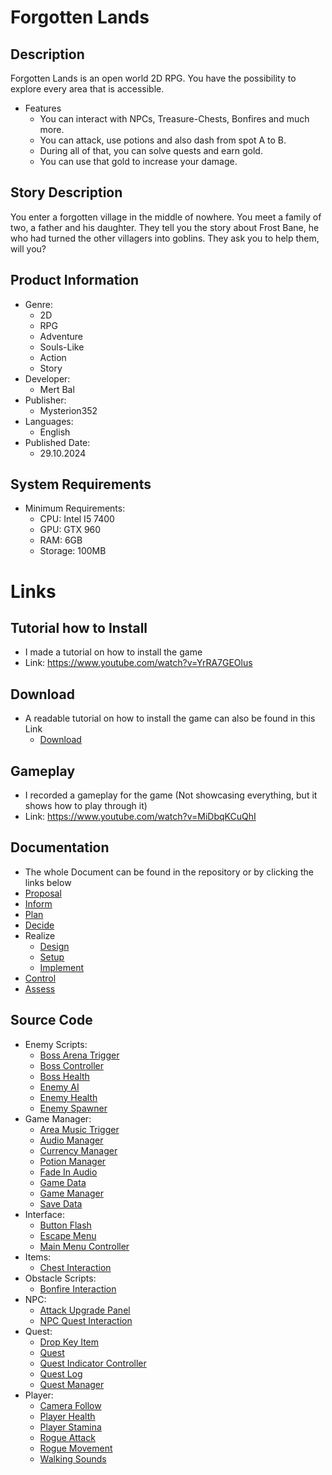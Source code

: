 # Forgotten Lands

## Description
Forgotten Lands is an open world 2D RPG. You have the possibility to explore every area that is accessible. 
* Features
  * You can interact with NPCs, Treasure-Chests, Bonfires and much more.
  * You can attack, use potions and also dash from spot A to B.
  * During all of that, you can solve quests and earn gold. 
  * You can use that gold to increase your damage.

## Story Description
You enter a forgotten village in the middle of nowhere. You meet a family of two, a father and his daughter. They tell you the story about Frost Bane, he who had turned the other villagers into goblins. They ask you to help them, will you?

## Product Information
* Genre:
  * 2D
  * RPG
  * Adventure
  * Souls-Like
  * Action
  * Story
* Developer:
  * Mert Bal
* Publisher:
  * Mysterion352
* Languages:
  * English
* Published Date:
  * 29.10.2024

## System Requirements
* Minimum Requirements:
  * CPU: Intel I5 7400
  * GPU: GTX 960
  * RAM: 6GB
  * Storage: 100MB

# Links
## Tutorial how to Install
* I made a tutorial on how to install the game
* Link: https://www.youtube.com/watch?v=YrRA7GEOlus

## Download
* A readable tutorial on how to install the game can also be found in this Link
  * [Download]

[Download]: https://github.com/MysterionNY/m431_ap24a_ForgottenLands/releases/tag/1.0.0.1

## Gameplay
* I recorded a gameplay for the game (Not showcasing everything, but it shows how to play through it)
* Link: https://www.youtube.com/watch?v=MiDbqKCuQhI


## Documentation
* The whole Document can be found in the repository or by clicking the links below
 * [Proposal]
 * [Inform]
 * [Plan]
 * [Decide]
 * Realize
   * [Design]
   * [Setup]
   * [Implement]
 * [Control]
 * [Assess]

[Proposal]: https://github.com/MysterionNY/m431_ap24a_ForgottenLands/blob/main/01_Documentation/01_IPERKA/00_Proposal.md
[Inform]: https://github.com/MysterionNY/m431_ap24a_ForgottenLands/blob/main/01_Documentation/01_IPERKA/01_Inform.md
[Plan]: https://github.com/MysterionNY/m431_ap24a_ForgottenLands/blob/main/01_Documentation/01_IPERKA/02_Plan.md
[Decide]: https://github.com/MysterionNY/m431_ap24a_ForgottenLands/blob/main/01_Documentation/01_IPERKA/03_Decide.md
[Design]: https://github.com/MysterionNY/m431_ap24a_ForgottenLands/blob/main/01_Documentation/01_IPERKA/04a_Realize_Design.md
[Setup]: https://github.com/MysterionNY/m431_ap24a_ForgottenLands/blob/main/01_Documentation/01_IPERKA/04b_Realize_Setup.md
[Implement]: https://github.com/MysterionNY/m431_ap24a_ForgottenLands/blob/main/01_Documentation/01_IPERKA/04c_Realize_Implement.md
[Control]: https://github.com/MysterionNY/m431_ap24a_ForgottenLands/blob/main/01_Documentation/01_IPERKA/05_Control.md
[Assess]: https://github.com/MysterionNY/m431_ap24a_ForgottenLands/blob/main/01_Documentation/01_IPERKA/06_Assess.md

## Source Code
* Enemy Scripts:
  * [Boss Arena Trigger][BossArenaTrigger]
  * [Boss Controller][BossController]
  * [Boss Health][BossHealth]
  * [Enemy AI][EnemyAI]
  * [Enemy Health][EnemyHealth]
  * [Enemy Spawner][EnemySpawner]
* Game Manager:
  * [Area Music Trigger][AreaMusicTrigger]
  * [Audio Manager][AudioManager]
  * [Currency Manager][CurrencyManager]
  * [Potion Manager][PotionManager]
  * [Fade In Audio][FadeInAudio]
  * [Game Data][GameData]
  * [Game Manager][GameManager]
  * [Save Data][SaveData]
* Interface:
  * [Button Flash][ButtonFlash]
  * [Escape Menu][EscapeMenu]
  * [Main Menu Controller][MainMenuController]
* Items:
  * [Chest Interaction][ChestInteraction]
* Obstacle Scripts:
  * [Bonfire Interaction][BonfireInteraction]
* NPC:
  * [Attack Upgrade Panel][AttackUpgradePanel]
  * [NPC Quest Interaction][NPCQuestInteraction]
* Quest:
  * [Drop Key Item][DropKeyItem]
  * [Quest][Quest]
  * [Quest Indicator Controller][QuestIndicatorController]
  * [Quest Log][QuestLog]
  * [Quest Manager][QuestManager]
* Player:
  * [Camera Follow][CameraFollow]
  * [Player Health][PlayerHealth]
  * [Player Stamina][PlayerStamina]
  * [Rogue Attack][RogueAttack]
  * [Rogue Movement][RogueMovement]
  * [Walking Sounds][WalkingSounds]




[BossArenaTrigger]: https://github.com/MysterionNY/m431_ap24a_ForgottenLands/blob/main/02_ForgottenLands/Assets/Enemy/EnemyScripts/BossArenaTrigger.cs
[BossController]: https://github.com/MysterionNY/m431_ap24a_ForgottenLands/blob/main/02_ForgottenLands/Assets/Enemy/EnemyScripts/BossController.cs
[BossHealth]: https://github.com/MysterionNY/m431_ap24a_ForgottenLands/blob/main/02_ForgottenLands/Assets/Enemy/EnemyScripts/BossHealth.cs
[EnemyAI]: https://github.com/MysterionNY/m431_ap24a_ForgottenLands/blob/main/02_ForgottenLands/Assets/Enemy/EnemyScripts/EnemyAI.cs
[EnemyHealth]: https://github.com/MysterionNY/m431_ap24a_ForgottenLands/blob/main/02_ForgottenLands/Assets/Enemy/EnemyScripts/EnemyHealth.cs
[EnemySpawner]: https://github.com/MysterionNY/m431_ap24a_ForgottenLands/blob/main/02_ForgottenLands/Assets/Enemy/EnemyScripts/EnemySpawner.cs

[AreaMusicTrigger]: https://github.com/MysterionNY/m431_ap24a_ForgottenLands/blob/main/02_ForgottenLands/Assets/GameManager/AreaMusicTrigger.cs
[AudioManager]: https://github.com/MysterionNY/m431_ap24a_ForgottenLands/blob/main/02_ForgottenLands/Assets/GameManager/AudioManager.cs
[CurrencyManager]: https://github.com/MysterionNY/m431_ap24a_ForgottenLands/blob/main/02_ForgottenLands/Assets/GameManager/CurrencyManager.cs
[FadeInAudio]: https://github.com/MysterionNY/m431_ap24a_ForgottenLands/blob/main/02_ForgottenLands/Assets/GameManager/FadeInAudio.cs
[GameData]: https://github.com/MysterionNY/m431_ap24a_ForgottenLands/blob/main/02_ForgottenLands/Assets/GameManager/GameData.cs
[GameManager]: https://github.com/MysterionNY/m431_ap24a_ForgottenLands/blob/main/02_ForgottenLands/Assets/GameManager/GameManager.cs
[SaveData]: https://github.com/MysterionNY/m431_ap24a_ForgottenLands/blob/main/02_ForgottenLands/Assets/GameManager/SaveData.cs

[ButtonFlash]: https://github.com/MysterionNY/m431_ap24a_ForgottenLands/blob/main/02_ForgottenLands/Assets/Interface/InterfaceScripts/ButtonFlash.cs
[EscapeMenu]: https://github.com/MysterionNY/m431_ap24a_ForgottenLands/blob/main/02_ForgottenLands/Assets/Interface/InterfaceScripts/EscapeMenu.cs
[MainMenuController]: https://github.com/MysterionNY/m431_ap24a_ForgottenLands/blob/main/02_ForgottenLands/Assets/Interface/InterfaceScripts/MainMenuController.cs
[PotionManager]: https://github.com/MysterionNY/m431_ap24a_ForgottenLands/blob/main/02_ForgottenLands/Assets/Interface/InterfaceScripts/PotionManager.cs

[ChestInteraction]: https://github.com/MysterionNY/m431_ap24a_ForgottenLands/blob/main/02_ForgottenLands/Assets/Items/ItemScripts/ChestInteraction.cs

[BonfireInteraction]: https://github.com/MysterionNY/m431_ap24a_ForgottenLands/blob/main/02_ForgottenLands/Assets/MapObjects/ObstacleScripts/BonfireInteraction.cs

[AttackUpgradePanel]: https://github.com/MysterionNY/m431_ap24a_ForgottenLands/blob/main/02_ForgottenLands/Assets/NPC/NPCScripts/AttackUpgradePanel.cs
[NPCQuestInteraction]: https://github.com/MysterionNY/m431_ap24a_ForgottenLands/blob/main/02_ForgottenLands/Assets/NPC/NPCScripts/NPCQuestInteraction.cs

[DropKeyItem]: https://github.com/MysterionNY/m431_ap24a_ForgottenLands/blob/main/02_ForgottenLands/Assets/Quest/QuestScript/DropKeyItem.cs
[Quest]: https://github.com/MysterionNY/m431_ap24a_ForgottenLands/blob/main/02_ForgottenLands/Assets/Quest/QuestScript/Quest.cs
[QuestIndicatorController]: https://github.com/MysterionNY/m431_ap24a_ForgottenLands/blob/main/02_ForgottenLands/Assets/Quest/QuestScript/QuestIndicatorController.cs
[QuestLog]: https://github.com/MysterionNY/m431_ap24a_ForgottenLands/blob/main/02_ForgottenLands/Assets/Quest/QuestScript/QuestLog.cs
[QuestManager]: https://github.com/MysterionNY/m431_ap24a_ForgottenLands/blob/main/02_ForgottenLands/Assets/Quest/QuestScript/QuestManager.cs

[CameraFollow]: https://github.com/MysterionNY/m431_ap24a_ForgottenLands/blob/main/02_ForgottenLands/Assets/Rogue_Character/CharacterScripts/CameraFollow.cs
[PlayerHealth]: https://github.com/MysterionNY/m431_ap24a_ForgottenLands/blob/main/02_ForgottenLands/Assets/Rogue_Character/CharacterScripts/PlayerHealth.cs
[PlayerStamina]: https://github.com/MysterionNY/m431_ap24a_ForgottenLands/blob/main/02_ForgottenLands/Assets/Rogue_Character/CharacterScripts/PlayerStamina.cs
[RogueAttack]: https://github.com/MysterionNY/m431_ap24a_ForgottenLands/blob/main/02_ForgottenLands/Assets/Rogue_Character/CharacterScripts/RogueAttack.cs
[RogueMovement]: https://github.com/MysterionNY/m431_ap24a_ForgottenLands/blob/main/02_ForgottenLands/Assets/Rogue_Character/CharacterScripts/RogueMovement.cs
[WalkingSounds]: https://github.com/MysterionNY/m431_ap24a_ForgottenLands/blob/main/02_ForgottenLands/Assets/Rogue_Character/CharacterScripts/WalkingSounds.cs